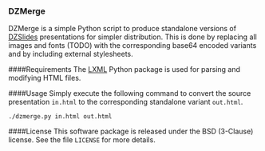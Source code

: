 ### DZMerge

DZMerge is a simple Python script to produce standalone versions of [DZSlides](TODO) presentations for simpler distribution. This is done by replacing all images and fonts (TODO) with the corresponding base64 encoded variants and by including external stylesheets.

####Requirements
The [LXML]() Python package is used for parsing and modifying HTML files.

####Usage
Simply execute the following command to convert the source presentation `in.html` to the corresponding standalone variant `out.html`.
```
./dzmerge.py in.html out.html
```

####License
This software package is released under the BSD (3-Clause) license. See the file `LICENSE` for more details.
